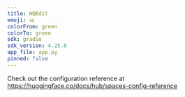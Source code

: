 ```yaml
---
title: HQEdit
emoji: 📊
colorFrom: green
colorTo: green
sdk: gradio
sdk_version: 4.25.0
app_file: app.py
pinned: false
---
```


Check out the configuration reference at https://huggingface.co/docs/hub/spaces-config-reference
